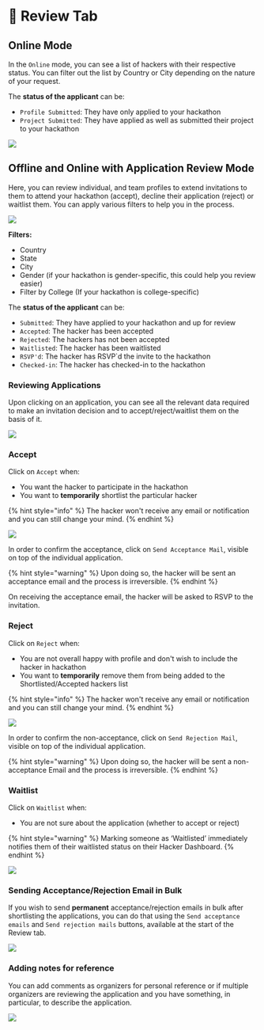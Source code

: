 # 📜 Review Tab

## Online Mode

In the `Online` mode, you can see a list of hackers with their respective status. You can filter out the list by Country or City depending on the nature of your request.

The **status of the applicant** can be:

* `Profile Submitted`: They have only applied to your hackathon
* `Project Submitted`: They have applied as well as submitted their project to your hackathon

![](<../../.gitbook/assets/image (24).png>)

## Offline and Online with Application Review Mode

Here, you can review individual, and team profiles to extend invitations to them to attend your hackathon (accept), decline their application (reject) or waitlist them. You can apply various filters to help you in the process.

![](<../../.gitbook/assets/image (25).png>)

**Filters:**

* Country
* State
* City
* Gender (if your hackathon is gender-specific, this could help you review easier)
* Filter by College (If your hackathon is college-specific)

The **status of the applicant** can be:

* `Submitted`: They have applied to your hackathon and up for review
* `Accepted`: The hacker has been accepted
* `Rejected`: The hackers has not been accepted
* `Waitlisted`: The hacker has been waitlisted
* `RSVP'd`: The hacker has RSVP\`d the invite to the hackathon
* `Checked-in`: The hacker has checked-in to the hackathon

### Reviewing Applications

Upon clicking on an application, you can see all the relevant data required to make an invitation decision and to accept/reject/waitlist them on the basis of it.

![](<../../.gitbook/assets/image (26).png>)

### Accept

Click on `Accept` when:

* You want the hacker to participate in the hackathon
* You want to **temporarily** shortlist the particular hacker

{% hint style="info" %}
The hacker won't receive any email or notification and you can still change your mind.
{% endhint %}

![](<../../.gitbook/assets/image (27).png>)

In order to confirm the acceptance, click on `Send Acceptance Mail`, visible on top of the individual application.

{% hint style="warning" %}
Upon doing so, the hacker will be sent an acceptance email and the process is irreversible.
{% endhint %}

On receiving the acceptance email, the hacker will be asked to RSVP to the invitation.

### Reject

Click on `Reject` when:

* You are not overall happy with profile and don't wish to include the hacker in hackathon
* You want to **temporarily** remove them from being added to the Shortlisted/Accepted hackers list

{% hint style="info" %}
The hacker won't receive any email or notification and you can still change your mind.
{% endhint %}

![](<../../.gitbook/assets/image (28).png>)

In order to confirm the non-acceptance, click on `Send Rejection Mail`, visible on top of the individual application.

{% hint style="warning" %}
Upon doing so, the hacker will be sent a non-acceptance Email and the process is irreversible.
{% endhint %}

### Waitlist

Click on `Waitlist` when:

* You are not sure about the application (whether to accept or reject)

{% hint style="warning" %}
Marking someone as ‘Waitlisted’ immediately notifies them of their waitlisted status on their Hacker Dashboard.
{% endhint %}

![](<../../.gitbook/assets/image (29).png>)

### Sending Acceptance/Rejection Email in Bulk

If you wish to send **permanent** acceptance/rejection emails in bulk after shortlisting the applications, you can do that using the `Send acceptance emails` and `Send rejection mails` buttons, available at the start of the Review tab.

![](<../../.gitbook/assets/image (30).png>)

### Adding notes for reference

You can add comments as organizers for personal reference or if multiple organizers are reviewing the application and you have something, in particular, to describe the application.

![](<../../.gitbook/assets/image (31).png>)
